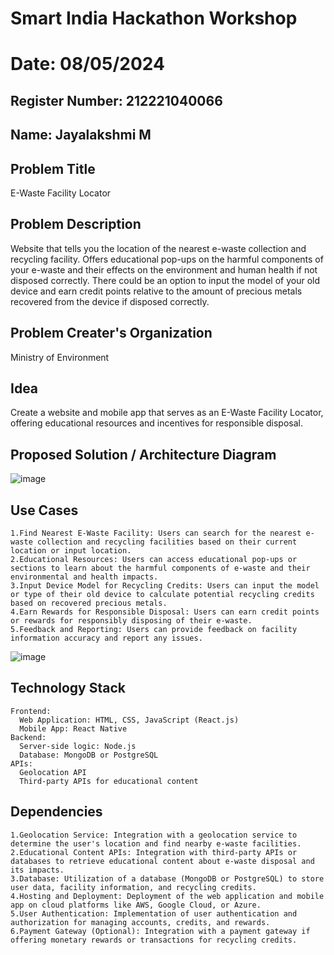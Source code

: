 # Smart India Hackathon Workshop
# Date: 08/05/2024
## Register Number: 212221040066
## Name: Jayalakshmi M
## Problem Title
E-Waste Facility Locator
## Problem Description
Website that tells you the location of the nearest e-waste collection and recycling facility. Offers educational pop-ups on the harmful components of your e-waste and their effects on the environment and human health if not disposed correctly. There could be an option to input the model of your old device and earn credit points relative to the amount of precious metals recovered from the device if disposed correctly.
## Problem Creater's Organization
Ministry of Environment
## Idea
Create a website and mobile app that serves as an E-Waste Facility Locator, offering educational resources and incentives for responsible disposal.
## Proposed Solution / Architecture Diagram
![image](https://github.com/Jayalakshm1/SIHPS/assets/130430542/551a540a-c275-43f0-beda-4b877d9e4316)
## Use Cases
```
1.Find Nearest E-Waste Facility: Users can search for the nearest e-waste collection and recycling facilities based on their current location or input location.
2.Educational Resources: Users can access educational pop-ups or sections to learn about the harmful components of e-waste and their environmental and health impacts.
3.Input Device Model for Recycling Credits: Users can input the model or type of their old device to calculate potential recycling credits based on recovered precious metals.
4.Earn Rewards for Responsible Disposal: Users can earn credit points or rewards for responsibly disposing of their e-waste.
5.Feedback and Reporting: Users can provide feedback on facility information accuracy and report any issues.
```
![image](https://github.com/Jayalakshm1/SIHPS/assets/130430542/7defc7a6-acb3-4355-96d0-aa9a2b03e5e1)
## Technology Stack
```
Frontend:
  Web Application: HTML, CSS, JavaScript (React.js)
  Mobile App: React Native
Backend:
  Server-side logic: Node.js
  Database: MongoDB or PostgreSQL
APIs:
  Geolocation API
  Third-party APIs for educational content
```
## Dependencies
```
1.Geolocation Service: Integration with a geolocation service to determine the user's location and find nearby e-waste facilities.
2.Educational Content APIs: Integration with third-party APIs or databases to retrieve educational content about e-waste disposal and its impacts.
3.Database: Utilization of a database (MongoDB or PostgreSQL) to store user data, facility information, and recycling credits.
4.Hosting and Deployment: Deployment of the web application and mobile app on cloud platforms like AWS, Google Cloud, or Azure.
5.User Authentication: Implementation of user authentication and authorization for managing accounts, credits, and rewards.
6.Payment Gateway (Optional): Integration with a payment gateway if offering monetary rewards or transactions for recycling credits.
```
